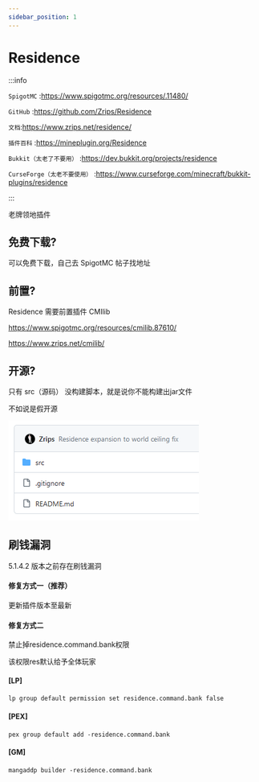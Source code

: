```yaml
---
sidebar_position: 1
---
```


# Residence

:::info

`SpigotMC` :https://www.spigotmc.org/resources/.11480/

`GitHub` :https://github.com/Zrips/Residence

`文档`:https://www.zrips.net/residence/

`插件百科` :https://mineplugin.org/Residence

`Bukkit（太老了不要用）` :https://dev.bukkit.org/projects/residence

`CurseForge（太老不要使用）` :https://www.curseforge.com/minecraft/bukkit-plugins/residence

:::

老牌领地插件

## 免费下载?

可以免费下载，自己去 SpigotMC 帖子找地址

## 前置?

Residence 需要前置插件 CMIlib

https://www.spigotmc.org/resources/cmilib.87610/

https://www.zrips.net/cmilib/

## 开源?

只有 src（源码） 没构建脚本，就是说你不能构建出jar文件

不如说是假开源

![](_images/Residence-github.png)

## 刷钱漏洞

5.1.4.2 版本之前存在刷钱漏洞

#### 修复方式一（推荐）

更新插件版本至最新

#### 修复方式二

禁止掉residence.command.bank权限

该权限res默认给予全体玩家

#### [LP]
```
lp group default permission set residence.command.bank false
```
#### [PEX]
```
pex group default add -residence.command.bank
```
#### [GM]
```
mangaddp builder -residence.command.bank
```
